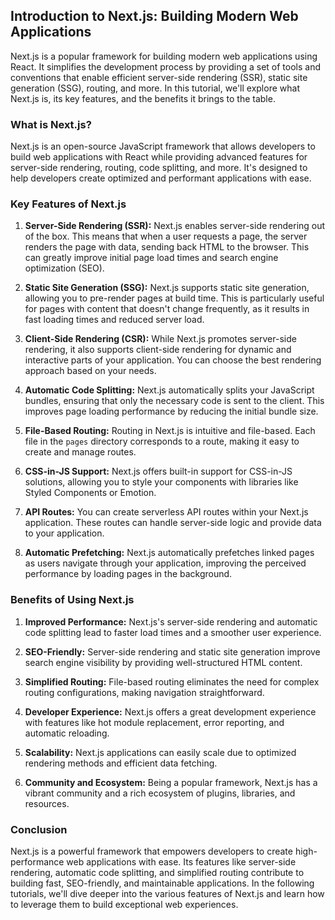## Introduction to Next.js: Building Modern Web Applications

Next.js is a popular framework for building modern web applications using React. It simplifies the development process by providing a set of tools and conventions that enable efficient server-side rendering (SSR), static site generation (SSG), routing, and more. In this tutorial, we'll explore what Next.js is, its key features, and the benefits it brings to the table.

### What is Next.js?

Next.js is an open-source JavaScript framework that allows developers to build web applications with React while providing advanced features for server-side rendering, routing, code splitting, and more. It's designed to help developers create optimized and performant applications with ease.

### Key Features of Next.js

1. **Server-Side Rendering (SSR):** Next.js enables server-side rendering out of the box. This means that when a user requests a page, the server renders the page with data, sending back HTML to the browser. This can greatly improve initial page load times and search engine optimization (SEO).

2. **Static Site Generation (SSG):** Next.js supports static site generation, allowing you to pre-render pages at build time. This is particularly useful for pages with content that doesn't change frequently, as it results in fast loading times and reduced server load.

3. **Client-Side Rendering (CSR):** While Next.js promotes server-side rendering, it also supports client-side rendering for dynamic and interactive parts of your application. You can choose the best rendering approach based on your needs.

4. **Automatic Code Splitting:** Next.js automatically splits your JavaScript bundles, ensuring that only the necessary code is sent to the client. This improves page loading performance by reducing the initial bundle size.

5. **File-Based Routing:** Routing in Next.js is intuitive and file-based. Each file in the `pages` directory corresponds to a route, making it easy to create and manage routes.

6. **CSS-in-JS Support:** Next.js offers built-in support for CSS-in-JS solutions, allowing you to style your components with libraries like Styled Components or Emotion.

7. **API Routes:** You can create serverless API routes within your Next.js application. These routes can handle server-side logic and provide data to your application.

8. **Automatic Prefetching:** Next.js automatically prefetches linked pages as users navigate through your application, improving the perceived performance by loading pages in the background.

### Benefits of Using Next.js

1. **Improved Performance:** Next.js's server-side rendering and automatic code splitting lead to faster load times and a smoother user experience.

2. **SEO-Friendly:** Server-side rendering and static site generation improve search engine visibility by providing well-structured HTML content.

3. **Simplified Routing:** File-based routing eliminates the need for complex routing configurations, making navigation straightforward.

4. **Developer Experience:** Next.js offers a great development experience with features like hot module replacement, error reporting, and automatic reloading.

5. **Scalability:** Next.js applications can easily scale due to optimized rendering methods and efficient data fetching.

6. **Community and Ecosystem:** Being a popular framework, Next.js has a vibrant community and a rich ecosystem of plugins, libraries, and resources.

### Conclusion

Next.js is a powerful framework that empowers developers to create high-performance web applications with ease. Its features like server-side rendering, automatic code splitting, and simplified routing contribute to building fast, SEO-friendly, and maintainable applications. In the following tutorials, we'll dive deeper into the various features of Next.js and learn how to leverage them to build exceptional web experiences.
